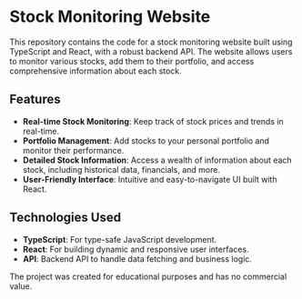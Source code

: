 # Stock Monitoring Website

This repository contains the code for a stock monitoring website built using TypeScript and React, with a robust backend API. The website allows users to monitor various stocks, add them to their portfolio, and access comprehensive information about each stock.

## Features

- **Real-time Stock Monitoring**: Keep track of stock prices and trends in real-time.
- **Portfolio Management**: Add stocks to your personal portfolio and monitor their performance.
- **Detailed Stock Information**: Access a wealth of information about each stock, including historical data, financials, and more.
- **User-Friendly Interface**: Intuitive and easy-to-navigate UI built with React.

## Technologies Used

- **TypeScript**: For type-safe JavaScript development.
- **React**: For building dynamic and responsive user interfaces.
- **API**: Backend API to handle data fetching and business logic.

The project was created for educational purposes and has no commercial value.
